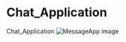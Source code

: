 # Chat_Application
Chat_Application
![MessageApp image](https://user-images.githubusercontent.com/53995712/106863874-2346ee00-66ef-11eb-9622-10790ce3d1da.jpg)
